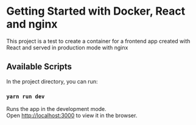 # Getting Started with Docker, React and nginx

This project is a test to create a container for a frontend app created with React and served in production mode with nginx

## Available Scripts

In the project directory, you can run:

### `yarn run dev`

Runs the app in the development mode.\
Open [http://localhost:3000](http://localhost:3000) to view it in the browser.

